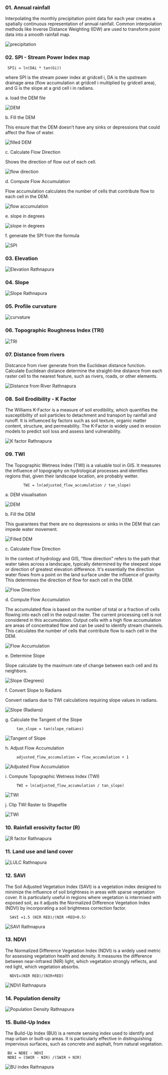 
<h3> 01. Annual rainfall </h3>

Interpolating the monthly precipitation point data for each year creates a spatially continuous representation of annual rainfall. Common interpolation methods like Inverse Distance Weighting (IDW) are used to transform point data into a smooth rainfall map.

![precipitation](https://github.com/user-attachments/assets/fdc135d5-5060-46fb-abb3-47c8bbf8b7c3)


<h3> 02. SPI - Stream Power Index map </h3>

     SPIi = ln(DAi * tan(Gi)) 

where SPI is the stream power index at gridcell i, DA is the upstream drainage area (flow accumulation at gridcell i multiplied by gridcell area), and G is the slope at a grid cell i in radians.

a. load the DEM file

![DEM](https://github.com/user-attachments/assets/86a51e2b-2b85-4140-8a25-f697a03d9e22)

b. Fill the DEM

This ensure that the DEM doesn’t have any sinks or depressions that could affect the flow of water.

![filled DEM](https://github.com/user-attachments/assets/ec7ba91c-401a-41dd-b9bc-6adb41f52ebe)

c. Calculate Flow Direction

Shows the direction of flow out of each cell. 

![flow direction](https://github.com/user-attachments/assets/17bd1498-b4b6-494b-9e41-4047bf330811)

d. Compute Flow Accumulation

Flow accumulation calculates the number of cells that contribute flow to each cell in the DEM.

![flow accumulation](https://github.com/user-attachments/assets/6ee5f5eb-b269-4736-a1df-3d14238d1bb6)

e. slope in degrees

![slope in degrees](https://github.com/user-attachments/assets/82a449e8-97d1-4fd3-96cf-2b36a2f30287)

f. generate the SPI from the formula

![SPI](https://github.com/user-attachments/assets/30fc3dc8-1201-4b7f-bb5d-6b51e9b04d4d)


<h3> 03. Elevation </h3>

![Elevation Rathnapura](https://github.com/user-attachments/assets/0c187e15-d99d-4606-b0ef-67a17b848604)


<h3> 04. Slope </h3>

![Slope Rathnapura](https://github.com/user-attachments/assets/26826a26-294c-48a2-87ae-6f426dfd0f67)


<h3> 05. Profile curvature </h3>

![curvature](https://github.com/user-attachments/assets/e3f84313-f257-4b9c-90f5-1083738ee558)


<h3> 06. Topographic Roughness Index (TRI)  </h3>

![TRI](https://github.com/user-attachments/assets/7072ce11-9885-4197-b7bd-b86227b3f411)


<h3> 07. Distance from rivers  </h3>

Distcance from river generate from the Euclidean distance function. Calculate Euclidean distance determine the straight-line distance from each raster cell to the nearest feature, such as rivers, roads, or other elements.

![Distance from River Rathnapura](https://github.com/user-attachments/assets/9eca81ed-0daf-4013-9961-b11792f0825a)


<h3> 08. Soil Erodibility - K Factor  </h3>

The Williams K-Factor is a measure of soil erodibility, which quantifies the susceptibility of soil particles to detachment and transport by rainfall and runoff. It is influenced by factors such as soil texture, organic matter content, structure, and permeability. The K-Factor is widely used in erosion models to predict soil loss and assess land vulnerability.

![K factor Rathnapura](https://github.com/user-attachments/assets/6c236ceb-cff2-4f5d-b030-01d1977bb4ff)


<h3> 09. TWI   </h3>

The Topographic Wetness Index (TWI) is a valuable tool in GIS. It measures the influence of topography on hydrological processes and identifies regions that, given their landscape location, are probably wetter. 
            
            TWI = ln(adjusted_flow_accumulation / tan_slope)

a. DEM visualisation

![DEM](https://github.com/user-attachments/assets/1061200f-0376-4ee2-bb9f-de3b8bc5bcac)

b. Fill the DEM

This guarantees that there are no depressions or sinks in the DEM that can impede water movement.

![Filled DEM](https://github.com/user-attachments/assets/c29481c6-f563-438d-b6fe-bc0e2c1e8cac)

c. Calculate Flow Direction

In the context of hydrology and GIS, "flow direction" refers to the path that water takes across a landscape, typically determined by the steepest slope or direction of greatest elevation difference. It's essentially the direction water flows from a point on the land surface under the influence of gravity. This determines the direction of flow for each cell in the DEM.

![Flow Direction](https://github.com/user-attachments/assets/e192b0d1-53e6-4c0b-bc29-1aef5ad46f9b)

d. Compute Flow Accumulation

The accumulated flow is based on the number of total or a fraction of cells flowing into each cell in the output raster. The current processing cell is not considered in this accumulation. Output cells with a high flow accumulation are areas of concentrated flow and can be used to identify stream channels. This calculates the number of cells that contribute flow to each cell in the DEM.

![Flow Accumulation](https://github.com/user-attachments/assets/b82b3a4c-283a-46cf-ba5c-eb6178ffe9df)

e. Determine Slope

Slope calculate by the maximum rate of change between each cell and its neighbors.

![Slope (Degrees)](https://github.com/user-attachments/assets/7ad2793c-016d-41cc-ba58-1a9847eda5b2)

f. Convert Slope to Radians

Convert radians due to TWI calculations requiring slope values in radians.

![Slope (Radians)](https://github.com/user-attachments/assets/14a71e50-bf46-41f2-a523-2a5ca8a8519e)

g. Calculate the Tangent of the Slope

         tan_slope = tan(slope_radians)

![Tangent of Slope](https://github.com/user-attachments/assets/8286e2a1-efa1-4023-bf3b-446455ed02cc)

h. Adjust Flow Accumulation

         adjusted_flow_accumulation = flow_accumulation + 1

![Adjusted Flow Accumulation](https://github.com/user-attachments/assets/64104995-a88d-4ed4-912f-d72aa57685b9)

i. Compute Topographic Wetness Index (TWI)

         TWI = ln(adjusted_flow_accumulation / tan_slope)

![TWI](https://github.com/user-attachments/assets/4dc0e0b0-dd6a-4707-9b26-662d62c24498)

j. Clip TWI Raster to Shapefile

![TWI](https://github.com/user-attachments/assets/4c0ea690-6a90-4507-834b-4960ab7af3aa)

<h3> 10. Rainfall erosivity factor (R)  </h3>

![R factor Rathnapura](https://github.com/user-attachments/assets/07192ad5-decd-488a-9c1d-fc3b1d786139)

<h3> 11. Land use and land cover  </h3>

![LULC Rathnapura](https://github.com/user-attachments/assets/38d67fc0-3c4d-4ebe-bbe8-045765c2702d)

<h3> 12. SAVI  </h3>

The Soil Adjusted Vegetation Index (SAVI) is a vegetation index designed to minimize the influence of soil brightness in areas with sparse vegetation cover. It is particularly useful in regions where vegetation is intermixed with exposed soil, as it adjusts the Normalized Difference Vegetation Index (NDVI) by incorporating a soil brightness correction factor.

      SAVI =1.5 (NIR RED)/(NIR +RED+0.5)

![SAVI Rathnapura](https://github.com/user-attachments/assets/c3d2127c-36d1-4771-9f67-7bdd832cbc6e)


<h3> 13. NDVI  </h3>

The Normalized Difference Vegetation Index (NDVI) is a widely used metric for assessing vegetation health and density. It measures the difference between near-infrared (NIR) light, which vegetation strongly reflects, and red light, which vegetation absorbs.

      NDVI=(NIR RED)/(NIR+RED)

![NDVI Rathnapura](https://github.com/user-attachments/assets/814e00ea-7618-468b-8b03-4366445b64a7)

<h3> 14. Population density  </h3>

![Population Density Rathnapura](https://github.com/user-attachments/assets/fdc0ce50-f6d3-46d8-8e7e-771d796f711d)

<h3> 15. Build-Up Index  </h3>

The Build-Up Index (BUI) is a remote sensing index used to identify and map urban or built-up areas. It is particularly effective in distinguishing impervious surfaces, such as concrete and asphalt, from natural vegetation.

     BU = NDBI - NDVI
     NDBI = (SWIR - NIR) /(SWIR + NIR)

![BU index Rathnapura](https://github.com/user-attachments/assets/5665c1b0-5f02-4f8c-9e3f-6f40e505b8d2)

